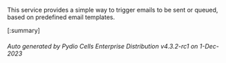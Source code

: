 






This service provides a simple way to trigger emails to be sent or queued, based on predefined email templates.

[:summary]

###### Auto generated by Pydio Cells Enterprise Distribution v4.3.2-rc1 on 1-Dec-2023
